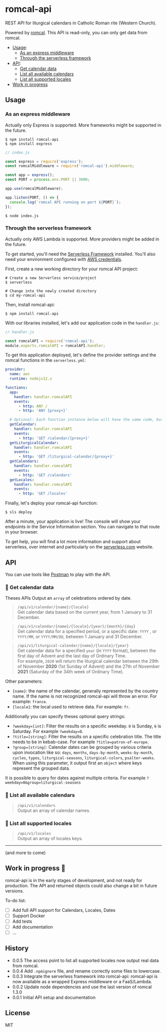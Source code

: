 # romcal-api

REST API for liturgical calendars in Catholic Roman rite (Western Church).

Powered by [romcal](https://github.com/romcal/romcal). This API is read-only, you can only get data from romcal.

- [Usage](#usage):
  - [As an express middleware](#express-middleware)
  - [Through the serverless framework](#serverless)
- [API](#api):
  - [Get calendar data](#getCalendar)
  - [List all available calendars](#getCalendars)
  - [List all supported locales](#getLocales)
- [Work in progress](#wip)

## Usage

### <a name="express-middleware"></a> As an express middleware

Actually only Express is supported. More frameworks might be supported in the future.

```
$ npm install romcal-api
$ npm install express
```

```javascript
// index.js

const express = require('express');
const romcalMiddleware = require('romcal-api').middleware;

const app = express();
const PORT = process.env.PORT || 3000;

app.use(romcalMiddleware);

app.listen(PORT, () => {
  console.log(`romcal API running on port ${PORT}`);
});
```

```
$ node index.js
```

### <a name="serverless"></a> Through the serverless framework

Actually only AWS Lambda is supported. More providers might be added in the future.

To get started, you'll need the [Serverless Framework](https://serverless.com/framework/docs/providers/aws/guide/quick-start/) installed. You'll also need your environment configured with [AWS credentials](https://serverless.com/framework/docs/providers/aws/guide/credentials/).

First, create a new working directory for your romcal API project:
```
# Create a new Serverless service/project
$ serverless

# Change into the newly created directory
$ cd my-romcal-api
```

Then, install romcal-api:
```
$ npm install romcal-api
```

With our libraries installed, let's add our application code in the `handler.js`:
```javascript
// handler.js

const romcalAPI = require('romcal-api');
module.exports.romcalAPI = romcalAPI.handler;
```

To get this application deployed, let's define the provider settings and the romcal functions in the `serverless.yml`:
```yaml
provider:
  name: aws
  runtime: nodejs12.x

functions:
  app:
    handler: handler.romcalAPI
    events:
      - http: ANY /
      - http: 'ANY {proxy+}'

  # Optional: Each function instance below will have the same code, but they'll be segmented for metrics purposes.
  getCalendar:
    handler: handler.romcalAPI
    events:
      - http: 'GET /calendar/{proxy+}'
  getLiturgicalCalendar:
    handler: handler.romcalAPI
    events:
      - http: 'GET /liturgical-calendar/{proxy+}'
  getCalendars:
    handler: handler.romcalAPI
    events:
      - http: 'GET /calendars'
  getLocales:
    handler: handler.romcalAPI
    events:
      - http: 'GET /locales'
```

Finally, let's deploy your romcal-api function:
```
$ sls deploy
```
After a minute, your application is live! The console will show your endpoints in the Service Information section. You can navigate to that route in your browser.

To get help, you will find a lot more information and support about serverless, over internet and particularly on the [serverless.com](https://serverless.com/) website.

## API

You can use tools like [Postman](https://www.getpostman.com/) to play with the API.

### <a name="getCalendar"></a>:small_orange_diamond: Get calendar data

Theses APIs Output an `array` of celebrations ordered by date.

> `/api/v1/calendar/{name}/{locale}`<br>
> Get calendar data based on the current year, from 1 January to 31 December.

> `/api/v1/calendar/{name}/{locale}/{year}/{month}/{day}`<br>
> Get calendar data for a specified period, or a specific date: `YYYY` , or `YYYY/MM`, or `YYYY/MM/DD`, between 1 January and 31 December.

> `/api/v1/liturgical-calendar/{name}/{locale}/{year}`<br>
> Get calendar data for a specified `year` (in `YYYY` format), between the first day of Advent and the last day of Ordinary Time.<br>
> For example, `2020` will return the liturgical calendar between the 29th of November **2020** (1st Sunday of Advent) and the 27th of November **2021** (Saturday of the 34th week of Ordinary Time).

Other parameters:

- `{name}`: the name of the calendar, generally represented by the country name. If the name is not recognized romcal-api will throw an error. For example: `france`.
- `{locale}`: the local used to retrieve data. For example: `fr`.

Additionally you can specify theses optional query strings:

- `?weekday=[int]`: Filter the results on a specific weekday. `0` is Sunday, `6` is Saturday. For example `?weekday=0`.
- `?title=[string]`: Filter the results on a specific celebration title. The title needs to be in kebab-case. For example `?title=patron-of-europe`.
- `?group=[string]`: Calendar dates can be grouped by various criteria upon invocation like so: `days`, `months`, `days-by-month`, `weeks-by-month`, `cycles`, `types`, `liturgical-seasons`, `liturgical-colors`, `psalter-weeks`.
When using this parameter, it output first an `object` where keys represent the grouped data.

It is possible to query for dates against multiple criteria. For example `?weekday=0&group=liturgical-seasons`

### <a name="getCalendars"></a>:small_orange_diamond: List all available calendars

> `/api/v1/calendars` <br>
> Output an array of calendar names.

### <a name="getLocales"></a>:small_orange_diamond: List all supported locales

> `/api/v1/locales` <br>
> Output an array of locales keys.

---

(and more to come)

## <a name="wip"></a>Work in progress :construction:

romcal-api is in the early stages of development, and not ready for production. The API and returned objects could also change a bit in future versions.

To-do list:
- [ ] Add full API support for Calendars, Locales, Dates
- [ ] Support Docker
- [ ] Add tests
- [ ] Add documentation
- [ ] ...

## History

- 0.0.5 The access point to list all supported locales now output real data from romcal.
- 0.0.4 Add `.npmignore` file, and rename correctly some files to lowercase.
- 0.0.3 Integrate the serverless framework into romcal-api: romcal-api is now available as a wrapped Express middleware or a FaaS/Lambda.
- 0.0.2 Update node dependencies and use the last version of romcal 1.3.0
- 0.0.1 Initial API setup and documentation

## License

MIT
